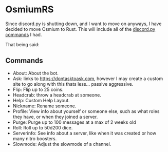 # OsmiumRS
Since discord.py is shutting down, and I want to move on anyways, I have decided to move Osmium to Rust.
This will include all of the [discord.py commands](https://github.com/Stereo528/Osmium/tree/Rewrite/commands) I had.

That being said:
## Commands
- About: About the bot.
- Ask: links to https://dontasktoask.com, however I may create a custom site to go along with this thats less... passive aggressive.
- Flip: Flip up to 25 coins.
- Headcrab: throw a headcrab at someone.
- Help: Custom Help Layout.
- Nickname: Rename someone.
- Profile: View info about yourself or someone else, such as what roles they have, or when they joined a server.
- Purge: Purge up to 100 messages at a max of 2 weeks old
- Roll: Roll up to 50d200 dice.
- Serverinfo: See info about a server, like when it was created or how many nitro boosters.
- Slowmode: Adjust the slowmode of a channel.
